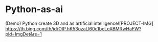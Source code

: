 # Python-as-ai
(Demo) Python create 3D and as artificial intelligence![PROJECT-IMG] https://th.bing.com/th/id/OIP.hK53ozaLl60c1beLeABMRwHaFW?pid=ImgDet&rs=1
